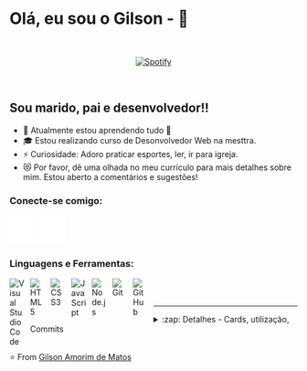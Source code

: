 # Olá, eu sou o Gilson - 👋 
&nbsp;&nbsp;<div align="center">
[![Spotify](https://novatorem-qr0muzzu7-gilsondmatos.vercel.app/api/spotify)](https://open.spotify.com/user/31w7sxsn3xn5ffzbonqebpm2trga)
</div>
&nbsp;&nbsp;

## Sou marido, pai e desenvolvedor!!

- 🌱 Atualmente estou aprendendo tudo 🤣
- 🎓 Estou realizando curso de Desonvolvedor Web na mesttra.
- ⚡ Curiosidade: Adoro praticar esportes, ler, ir para igreja.
- 😻 Por favor, dê uma olhada no meu currículo para mais detalhes sobre mim. Estou aberto a comentários e sugestões!

### Conecte-se comigo:

[![website](./img/linkedin-dark.svg)](https://linkedin.com/in/gilsondmatos)
[![website](./img/instagram-dark.svg)](https://instagram.com/_gilsonmatos)

### Linguagens e Ferramentas:

<img align="left" alt="Visual Studio Code" width="26px" src="https://cdn.jsdelivr.net/gh/devicons/devicon/icons/vscode/vscode-original.svg" style="padding-right:10px;" />
<img align="left" alt="HTML5" width="26px" src="https://cdn.jsdelivr.net/gh/devicons/devicon/icons/html5/html5-original.svg" style="padding-right:10px;" />
<img align="left" alt="CSS3" width="26px" src="https://cdn.jsdelivr.net/gh/devicons/devicon/icons/css3/css3-original.svg" style="padding-right:10px;" />
<img align="left" alt="JavaScript" width="26px" src="https://cdn.jsdelivr.net/gh/devicons/devicon/icons/javascript/javascript-original.svg" style="padding-right:10px;" />
<img align="left" alt="Node.js" width="26px" src="https://cdn.jsdelivr.net/gh/devicons/devicon/icons/nodejs/nodejs-original.svg" style="padding-right:10px;" />
<img align="left" alt="Git" width="26px" src="https://cdn.jsdelivr.net/gh/devicons/devicon/icons/git/git-original.svg" style="padding-right:10px;" />
<img align="left" alt="GitHub" width="26px" src="https://user-images.githubusercontent.com/3369400/139447912-e0f43f33-6d9f-45f8-be46-2df5bbc91289.png" style="padding-right:10px;" />

<br />
<br />

---

<details>
 <summary>:zap: Detalhes - Cards, utilização, Commits</summary>
 
 <br />
  
 <img align="left" alt="codeSTACKr's GitHub Stats" src="https://github-readme-stats.vercel.app/api?username=gilsondmatos&show_icons=true&theme=dracula" />

 <img align="center" height= "194" alt="codeSTACKr's GitHub Stats" src="https://github-readme-stats.vercel.app/api/top-langs/?username=gilsondmatos&layout=compact&theme=dracula" />
  
  </details>

<br />

⭐️ From [Gilson Amorim de Matos](https://github.com/gilsondmatos)
 
 

